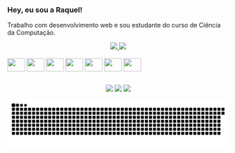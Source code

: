 ### Hey, eu sou a Raquel!

Trabalho com desenvolvimento web e sou estudante do curso de Ciência da Computação.
<br>
<div align="center">
  <a href="https://github.com/raquelbrombilla">
  <img height="180em" src="https://github-readme-stats.vercel.app/api?username=raquelbrombilla&show_icons=true&theme=dracula&include_all_commits=true&count_private=true"/>
  <img height="180em" src="https://github-readme-stats.vercel.app/api/top-langs/?username=raquelbrombilla&layout=compact&langs_count=7&theme=dracula"/>
 </div>

 <br>
 <div style="display: inline-block;" align="center">
  
<img align="center" height="30" width="40" src="https://user-images.githubusercontent.com/43659171/175037413-6ef7279a-0109-4484-8f5e-0fc947d96fb7.svg"/>
<img align="center" height="30" width="40" src="https://cdn.jsdelivr.net/gh/devicons/devicon/icons/css3/css3-original.svg"/>
<img align="center" height="30" width="40" src="https://cdn.jsdelivr.net/gh/devicons/devicon/icons/javascript/javascript-original.svg"/>
<img align="center" height="30" width="40" src="https://user-images.githubusercontent.com/43659171/175034733-ed6e9993-bd3a-43ae-b472-036a054f26a7.svg"/>
<img align="center" height="30" width="40" src="https://cdn.jsdelivr.net/gh/devicons/devicon/icons/jquery/jquery-original.svg"/>
<img align="center" height="30" width="40" src="https://cdn.jsdelivr.net/gh/devicons/devicon/icons/laravel/laravel-plain.svg"/>
   
<img align="center" height="30" width="40" src="https://cdn.jsdelivr.net/gh/devicons/devicon/icons/mysql/mysql-original.svg"/>
 
 </div>
  
 ##
  
<div align="center">
  <a href="https://instagram.com/raquelbrombilla" target="_blank"><img src="https://img.shields.io/badge/-Instagram-%23E4405F?style=for-the-badge&logo=instagram&logoColor=white" target="_blank"></a>
 <a href="https://discord.gg/y6GY2Kz5" target="_blank"><img src="https://img.shields.io/badge/Discord-7289DA?style=for-the-badge&logo=discord&logoColor=white" target="_blank"></a> 
  <a href = "mailto:raquelbrombilla11@gmail.com"><img src="https://img.shields.io/badge/-Gmail-%23333?style=for-the-badge&logo=gmail&logoColor=white" target="_blank"></a>
  
   ![Snake animation](https://github.com/raquelbrombilla/raquelbrombilla/blob/output/github-contribution-grid-snake.svg)
  
</div>
